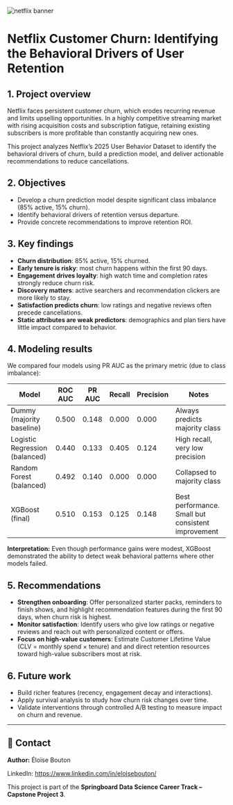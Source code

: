 
![netflix banner](https://github.com/user-attachments/assets/63636371-354c-4433-af73-a2757e7f00f0)


# Netflix Customer Churn: Identifying the Behavioral Drivers of User Retention 

## 1. Project overview

Netflix faces persistent customer churn, which erodes recurring revenue and limits upselling opportunities. In a highly competitive streaming market with rising acquisition costs and subscription fatigue, retaining existing subscribers is more profitable than constantly acquiring new ones.

This project analyzes Netflix’s 2025 User Behavior Dataset to identify the behavioral drivers of churn, build a prediction model, and deliver actionable recommendations to reduce cancellations.


## 2. Objectives

* Develop a churn prediction model despite significant class imbalance (85% active, 15% churn).
* Identify behavioral drivers of retention versus departure.
* Provide concrete recommendations to improve retention ROI.

## 3. Key findings

* **Churn distribution**: 85% active, 15% churned.
* **Early tenure is risky**: most churn happens within the first 90 days.
* **Engagement drives loyalty**: high watch time and completion rates strongly reduce churn risk.
* **Discovery matters**: active searchers and recommendation clickers are more likely to stay.
* **Satisfaction predicts churn**: low ratings and negative reviews often precede cancellations.
* **Static attributes are weak predictors**: demographics and plan tiers have little impact compared to behavior.

## 4. Modeling results

We compared four models using PR AUC as the primary metric (due to class imbalance):

| Model                          | ROC AUC   | PR AUC    | Recall    | Precision | Notes                                              |
| ------------------------------ | --------- | --------- | --------- | --------- | -------------------------------------------------- |
| Dummy (majority baseline)      | 0.500     | 0.148     | 0.000     | 0.000     | Always predicts majority class                     |
| Logistic Regression (balanced) | 0.440     | 0.133     | 0.405     | 0.124     | High recall, very low precision                    |
| Random Forest (balanced)       | 0.492     | 0.140     | 0.000     | 0.000     | Collapsed to majority class                        |
| XGBoost (final)                | 0.510     | 0.153     | 0.125     | 0.148     | Best performance. Small but consistent improvement |

**Interpretation:** Even though performance gains were modest, XGBoost demonstrated the ability to detect weak behavioral patterns where other models failed.

## 5. Recommendations

* **Strengthen onboarding**: Offer personalized starter packs, reminders to finish shows, and highlight recommendation features during the first 90 days, when churn risk is highest.
* **Monitor satisfaction**: Identify users who give low ratings or negative reviews and reach out with personalized content or offers.
* **Focus on high-value customers**: Estimate Customer Lifetime Value (CLV = monthly spend × tenure) and and direct retention resources toward high-value subscribers most at risk.

## 6. Future work

* Build richer features (recency, engagement decay and interactions).
* Apply survival analysis to study how churn risk changes over time.
* Validate interventions through controlled A/B testing to measure impact on churn and revenue.

---

## 📧 Contact

**Author:** Éloïse Bouton

LinkedIn: https://www.linkedin.com/in/eloisebouton/

This project is part of the **Springboard Data Science Career Track – Capstone Project 3**.

